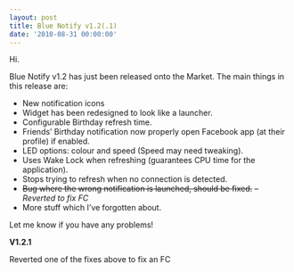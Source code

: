 ```yaml
---
layout: post
title: Blue Notify v1.2(.1)
date: '2010-08-31 00:00:00'
---
```


Hi.

Blue Notify v1.2 has just been released onto the Market. The main things in this release are:

*   New notification icons
*   Widget has been redesigned to look like a launcher.
*   Configurable Birthday refresh time.
*   Friends&#8217; Birthday notification now properly open Facebook app (at their profile) if enabled.
*   LED options: colour and speed (Speed may need tweaking).
*   Uses Wake Lock when refreshing (guarantees CPU time for the application).
*   Stops trying to refresh when no connection is detected.
*   <strike>Bug where the wrong notification is launched, should be fixed.</strike> &#8211; *Reverted to fix FC*
*   More stuff which I&#8217;ve forgotten about.

Let me know if you have any problems!

**V1.2.1**

Reverted one of the fixes above to fix an FC